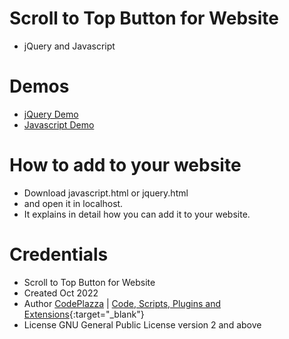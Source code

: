 # Scroll to Top Button for Website
- jQuery and Javascript

# Demos
- [jQuery Demo](https://www.codeplazza.com/demos/html/Scroll-to-Top-Button/jquery.html)
- [Javascript Demo](https://www.codeplazza.com/demos/html/Scroll-to-Top-Button/javascript.html)


# How to add to your website
- Download javascript.html or jquery.html
- and open it in localhost.
- It explains in detail how you can add it to your website.

# Credentials
- Scroll to Top Button for Website
- Created		Oct 2022
- Author		[CodePlazza](https://www.codeplazza.com/) | [Code, Scripts, Plugins and Extensions](https://www.codeplazza.com/){:target="_blank"}
- License		GNU General Public License version 2 and above
